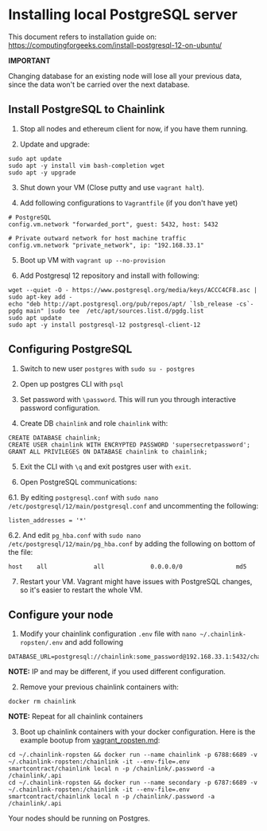 # Installing local PostgreSQL server

This document refers to installation guide on:
https://computingforgeeks.com/install-postgresql-12-on-ubuntu/

**IMPORTANT**

Changing database for an existing node will lose all your previous
data, since the data won't be carried over the next database.

## Install PostgreSQL to Chainlink

1. Stop all nodes and ethereum client for now, if you have them running.

2. Update and upgrade:

```
sudo apt update
sudo apt -y install vim bash-completion wget
sudo apt -y upgrade
```

3. Shut down your VM (Close putty and use `vagrant halt`).

4. Add following configurations to `Vagrantfile` (if you don't have yet)

```
# PostgreSQL
config.vm.network "forwarded_port", guest: 5432, host: 5432

# Private outward network for host machine traffic
config.vm.network "private_network", ip: "192.168.33.1"
```

5. Boot up VM with `vagrant up --no-provision`

6. Add Postgresql 12 repository and install with following:

```
wget --quiet -O - https://www.postgresql.org/media/keys/ACCC4CF8.asc | sudo apt-key add -
echo "deb http://apt.postgresql.org/pub/repos/apt/ `lsb_release -cs`-pgdg main" |sudo tee  /etc/apt/sources.list.d/pgdg.list
sudo apt update
sudo apt -y install postgresql-12 postgresql-client-12
```

## Configuring PostgreSQL

1. Switch to new user `postgres` with `sudo su - postgres`

2. Open up postgres CLI with `psql`

3. Set password with `\password`. This will run you through interactive
   password configuration.

4. Create DB `chainlink` and role `chainlink` with:

```
CREATE DATABASE chainlink;
CREATE USER chainlink WITH ENCRYPTED PASSWORD 'supersecretpassword';
GRANT ALL PRIVILEGES ON DATABASE chainlink to chainlink;
```

5. Exit the CLI with `\q` and exit postgres user with `exit`.

6. Open PostgreSQL communications:

6.1. By editing `postgresql.conf` with
     `sudo nano /etc/postgresql/12/main/postgresql.conf` and uncommenting
     the following:

```
listen_addresses = '*'
```

6.2. And edit `pg_hba.conf` with `sudo nano /etc/postgresql/12/main/pg_hba.conf`
     by adding the following on bottom of the file:

```
host    all             all             0.0.0.0/0               md5
```

7. Restart your VM. Vagrant might have issues with PostgreSQL changes,
   so it's easier to restart the whole VM.


## Configure your node

1.  Modify your chainlink configuration `.env` file with
    `nano ~/.chainlink-ropsten/.env` and add following

```
DATABASE_URL=postgresql://chainlink:some_password@192.168.33.1:5432/chainlink
```

**NOTE:** IP and may be different, if you used different configuration.

2. Remove your previous chainlink containers with:

```
docker rm chainlink
```

**NOTE:** Repeat for all chainlink containers

3. Boot up chainlink containers with your docker configuration. Here
   is the example bootup from [vagrant_ropsten.md](../vagrant/vagrant_ropsten.md):

```
cd ~/.chainlink-ropsten && docker run --name chainlink -p 6788:6689 -v ~/.chainlink-ropsten:/chainlink -it --env-file=.env smartcontract/chainlink local n -p /chainlink/.password -a /chainlink/.api
cd ~/.chainlink-ropsten && docker run --name secondary -p 6787:6689 -v ~/.chainlink-ropsten:/chainlink -it --env-file=.env smartcontract/chainlink local n -p /chainlink/.password -a /chainlink/.api
```

Your nodes should be running on Postgres.
